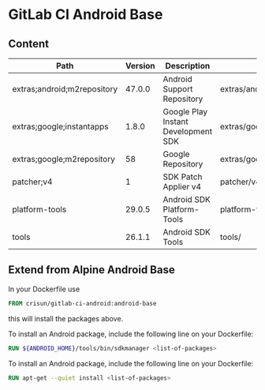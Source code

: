 # GitLab CI Android Base

## Content

| Path                        | Version | Description                         | Location                     |
|-----------------------------|---------|-------------------------------------|------------------------------|
| extras;android;m2repository | 47.0.0  | Android Support Repository          | extras/android/m2repository/ |
| extras;google;instantapps   | 1.8.0   | Google Play Instant Development SDK | extras/google/instantapps/   |
| extras;google;m2repository  | 58      | Google Repository                   | extras/google/m2repository/  |
| patcher;v4                  | 1       | SDK Patch Applier v4                | patcher/v4/                  |
| platform-tools              | 29.0.5  | Android SDK Platform-Tools          | platform-tools/              |
| tools                       | 26.1.1  | Android SDK Tools                   | tools/                       |

## Extend from Alpine Android Base

In your Dockerfile use

```dockerfile
FROM crisun/gitlab-ci-android:android-base
```

this will install the packages above.

To install an Android package, include the following line on your Dockerfile:

```dockerfile
RUN ${ANDROID_HOME}/tools/bin/sdkmanager <list-of-packages>
```

To install an Android package, include the following line on your Dockerfile:

```dockerfile
RUN apt-get --quiet install <list-of-packages>
```